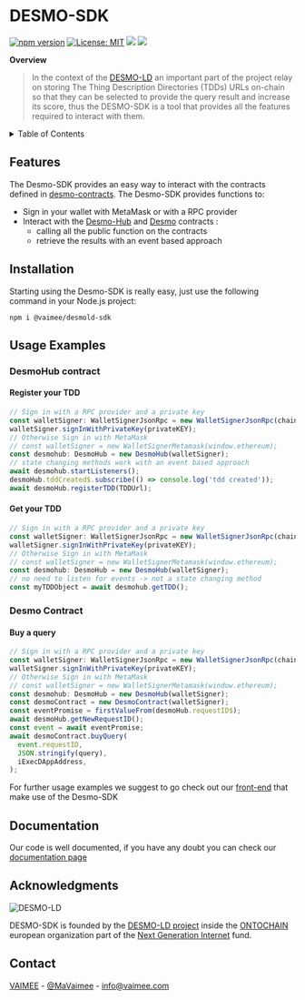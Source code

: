 # DESMO-SDK

[![npm version](https://badge.fury.io/js/@vaimee%2Fdesmold-sdk.svg)](https://badge.fury.io/js/@vaimee%2Fdesmold-sdk)
[![License: MIT](https://img.shields.io/badge/License-MIT-yellow.svg)](https://opensource.org/licenses/MIT)
![](https://img.shields.io/badge/eslint-3A33D1?style=flat-square&logo=eslint&logoColor=white)
![](https://img.shields.io/badge/prettier-1A2C34?style=flat-square&logo=prettier&logoColor=F7BA3E)

**Overview**

> In the context of the [DESMO-LD](https://github.com/vaimee/desmo/tree/c763cec12f6c9060a9f1a3335ff4cff60ece3df2) an important part of the project relay on storing The Thing Description Directories (TDDs) URLs on-chain so that they can be selected to provide the query result and increase its score, thus the DESMO-SDK is a tool that provides all the features required to interact with them.

<details>
  <summary>Table of Contents</summary>
  <ul>
    <li>
      <a href="#features">Features</a>
    </li>
    <li>
      <a href="#installation">Installation</a>
    </li>
    <li>
    <a href="#usage-examples">Usage Examples</a>
    <ul>
    <li>
    <a href="#desmohub-contract">DesmoHub contract</a>
    <ul>
    <li><a href="#register-your-tdd">Register your TDD</a></li>
    <li><a href="#get-your-tdd">Get your TDD</a></li>
    </ul>
    </li>
    <li>
    <a href="#desmo-contract">Desmo contract</a>
    <ul>
    <li><a href="#buy-a-query">Buy a query</a></li>
    </ul>
    </li>
    </li>
    </ul>
    <li><a href="#documentation">Documentation</a></li>
    <li><a href="#acknowledgments">Acknowledgments</a></li>
    <li><a href="#contact">Contact</a></li>
  </ul>
</details>

## Features

The Desmo-SDK provides an easy way to interact with the contracts defined in [desmo-contracts](https://github.com/vaimee/desmo-contracts).
The Desmo-SDK provides functions to:

- Sign in your wallet with MetaMask or with a RPC provider
- Interact with the [Desmo-Hub](https://github.com/vaimee/desmo-contracts/blob/main/contracts/DesmoHub.sol) and [Desmo](https://github.com/vaimee/desmo-contracts/blob/main/contracts/DesmoHub.sol) contracts :
  - calling all the public function on the contracts
  - retrieve the results with an event based approach

## Installation

Starting using the Desmo-SDK is really easy, just use the following command in your Node.js project:

`npm i @vaimee/desmold-sdk`

## Usage Examples

### DesmoHub contract

#### Register your TDD

```ts
// Sign in with a RPC provider and a private key
const walletSigner: WalletSignerJsonRpc = new WalletSignerJsonRpc(chainURL);
walletSigner.signInWithPrivateKey(privateKEY);
// Otherwise Sign in with MetaMask
// const walletSigner = new WalletSignerMetamask(window.ethereum);
const desmohub: DesmoHub = new DesmoHub(walletSigner);
// state changing methods work with an event based approach
await desmohub.startListeners();
desmoHub.tddCreated$.subscribe(() => console.log('tdd created'));
await desmoHub.registerTDD(TDDUrl);
```

#### Get your TDD

```ts
// Sign in with a RPC provider and a private key
const walletSigner: WalletSignerJsonRpc = new WalletSignerJsonRpc(chainURL);
walletSigner.signInWithPrivateKey(privateKEY);
// Otherwise Sign in with MetaMask
// const walletSigner = new WalletSignerMetamask(window.ethereum);
const desmohub: DesmoHub = new DesmoHub(walletSigner);
// no need to listen for events -> not a state changing method
const myTDDObject = await desmohub.getTDD();
```

### Desmo Contract

#### Buy a query

```ts
// Sign in with a RPC provider and a private key
const walletSigner: WalletSignerJsonRpc = new WalletSignerJsonRpc(chainURL);
walletSigner.signInWithPrivateKey(privateKEY);
// Otherwise Sign in with MetaMask
// const walletSigner = new WalletSignerMetamask(window.ethereum);
const desmohub: DesmoHub = new DesmoHub(walletSigner);
const desmoContract = new DesmoContract(walletSigner);
const eventPromise = firstValueFrom(desmoHub.requestID$);
await desmoHub.getNewRequestID();
const event = await eventPromise;
await desmoContract.buyQuery(
  event.requestID,
  JSON.stringify(query),
  iExecDAppAddress,
);
```

For further usage examples we suggest to go check out our [front-end](https://github.com/vaimee/desmo-front) that make use of the Desmo-SDK

## Documentation

Our code is well documented, if you have any doubt you can check our [documentation page](docs/modules.html)

## Acknowledgments

![DESMO-LD](https://github.com/vaimee/desmo/blob/c763cec12f6c9060a9f1a3335ff4cff60ece3df2/imgs/desmo-logo.png)

DESMO-SDK is founded by the [DESMO-LD project](https://ontochain.ngi.eu/content/desmo-ld) inside the [ONTOCHAIN](https://ontochain.ngi.eu/) european organization part of the [Next Generation Internet](https://www.ngi.eu/) fund.

## Contact

[VAIMEE](vaimee.com) - [@MaVaimee](https://twitter.com/MaVaimee) - [info@vaimee.com](mailto://info@vaimee.com)
